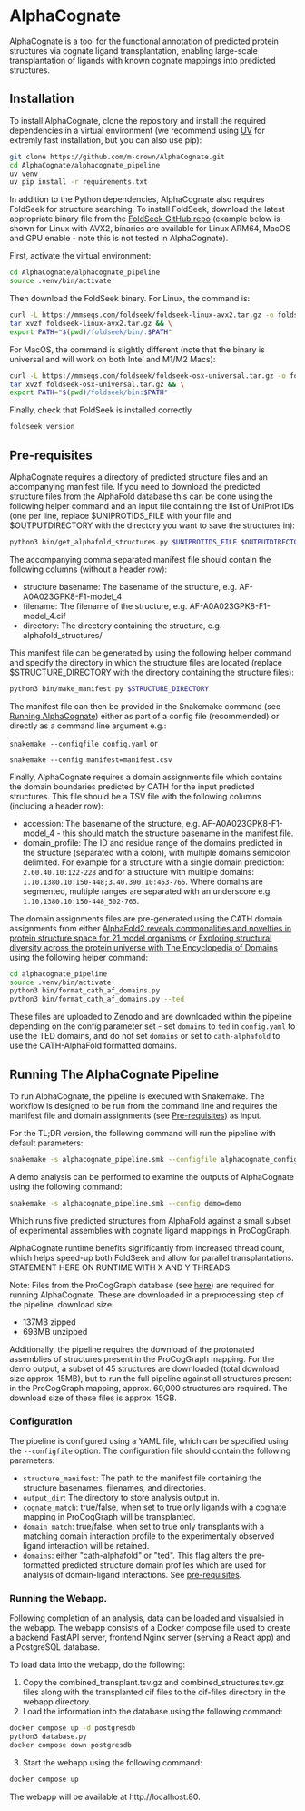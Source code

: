 # AlphaCognate

AlphaCognate is a tool for the functional annotation of predicted protein structures via cognate ligand transplantation, enabling large-scale transplantation of ligands with known cognate mappings into predicted structures.

## Installation

To install AlphaCognate, clone the repository and install the required dependencies in a virtual environment (we recommend using [UV](https://docs.astral.sh/uv/getting-started/installation/) for extremly fast installation, but you can also use pip):

```bash
git clone https://github.com/m-crown/AlphaCognate.git
cd AlphaCognate/alphacognate_pipeline
uv venv
uv pip install -r requirements.txt
```

In addition to the Python dependencies, AlphaCognate also requires FoldSeek for structure searching. To install FoldSeek, download the latest appropriate binary file from the [FoldSeek GitHub repo](https://github.com/steineggerlab/foldseek) (example below is shown for Linux with AVX2, binaries are available for Linux ARM64, MacOS and GPU enable - note this is not tested in AlphaCognate).

First, activate the virtual environment:

```bash
cd AlphaCognate/alphacognate_pipeline
source .venv/bin/activate
```

Then download the FoldSeek binary. For Linux, the command is:

```bash
curl -L https://mmseqs.com/foldseek/foldseek-linux-avx2.tar.gz -o foldseek-linux-avx2.tar.gz && \
tar xvzf foldseek-linux-avx2.tar.gz && \
export PATH="$(pwd)/foldseek/bin/:$PATH"
```

For MacOS, the command is slightly different (note that the binary is universal and will work on both Intel and M1/M2 Macs):

```bash
curl -L https://mmseqs.com/foldseek/foldseek-osx-universal.tar.gz -o foldseek-osx-universal.tar.gz && \
tar xvzf foldseek-osx-universal.tar.gz && \
export PATH="$(pwd)/foldseek/bin:$PATH"
```

Finally, check that FoldSeek is installed correctly

```bash
foldseek version
```

## Pre-requisites

AlphaCognate requires a directory of predicted structure files and an accompanying manifest file. If you need to download the predicted structure files from the AlphaFold database this can be done using the following helper command and an input file containing the list of UniProt IDs (one per line, replace $UNIPROTIDS_FILE with your file and $OUTPUTDIRECTORY with the directory you want to save the structures in):

```bash
python3 bin/get_alphafold_structures.py $UNIPROTIDS_FILE $OUTPUTDIRECTORY
```

The accompanying comma separated manifest file should contain the following columns (without a header row):

- structure basename: The basename of the structure, e.g. AF-A0A023GPK8-F1-model_4
- filename: The filename of the structure, e.g. AF-A0A023GPK8-F1-model_4.cif
- directory: The directory containing the structure, e.g. alphafold_structures/

This manifest file can be generated by using the following helper command and specify the directory in which the structure files are located (replace $STRUCTURE_DIRECTORY with the directory containing the structure files):

```bash
python3 bin/make_manifest.py $STRUCTURE_DIRECTORY
```

The manifest file can then be provided in the Snakemake command (see [Running AlphaCognate](#running-the-alphacognate-pipeline)) either as part of a config file (recommended) or directly as a command line argument e.g.:

```snakemake --configfile config.yaml```
or

```snakemake --config manifest=manifest.csv```

Finally, AlphaCognate requires a domain assignments file which contains the domain boundaries predicted by CATH for the input predicted structures. This file should be a TSV file with the following columns (including a header row):

- accession: The basename of the structure, e.g. AF-A0A023GPK8-F1-model_4 - this should match the structure basename in the manifest file.
- domain_profile: The ID and residue range of the domains predicted in the structure (separated with a colon), with multiple domains semicolon delimited. For example for a structure with a single domain prediction: `2.60.40.10:122-228` and for a structure with multiple domains: `1.10.1380.10:150-448;3.40.390.10:453-765`. Where domains are segmented, multiple ranges are separated with an underscore e.g. `1.10.1380.10:150-448_502-765`.

The domain assignments files are pre-generated using the CATH domain assignments from either [AlphaFold2 reveals commonalities and novelties in protein structure space for 21 model organisms](https://www.nature.com/articles/s42003-023-04488-9) or [Exploring structural diversity across the protein universe with The Encyclopedia of Domains](https://www.science.org/doi/10.1126/science.adq4946) using the following helper command:

```bash
cd alphacognate_pipeline
source .venv/bin/activate
python3 bin/format_cath_af_domains.py
python3 bin/format_cath_af_domains.py --ted
```

These files are uploaded to Zenodo and are downloaded within the pipeline depending on the config parameter set - set `domains` to `ted` in `config.yaml` to use the TED domains, and do not set `domains` or set to `cath-alphafold` to use the CATH-AlphaFold formatted domains.

## Running The AlphaCognate Pipeline

To run AlphaCognate, the pipeline is executed with Snakemake. The workflow is designed to be run from the command line and requires the manifest file and domain assignments (see [Pre-requisites](#pre-requisites)) as input.

For the TL;DR version, the following command will run the pipeline with default parameters:

```bash  
snakemake -s alphacognate_pipeline.smk --configfile alphacognate_config.yaml --cores 1
```

A demo analysis can be performed to examine the outputs of AlphaCognate using the following command:

```bash  
snakemake -s alphacognate_pipeline.smk --config demo=demo
```

Which runs five predicted structures from AlphaFold against a small subset of experimental assemblies with cognate ligand mappings in ProCogGraph.

AlphaCognate runtime benefits significantly from increased thread count, which helps speed-up both FoldSeek and allow for parallel transplantations. STATEMENT HERE ON RUNTIME WITH X AND Y THREADS.

Note: Files from the ProCogGraph database (see [here](https://doi.org/10.1093/bioadv/vbae161)) are required for running AlphaCognate. These are downloaded in a preprocessing step of the pipeline, download size:

- 137MB zipped
- 693MB unzipped

Additionally, the pipeline requires the download of the protonated assemblies of structures present in the ProCogGraph mapping. For the demo output, a subset of 45 structures are downloaded (total download size approx. 15MB), but to run the full pipeline against all structures present in the ProCogGraph mapping, approx. 60,000 structures are required. The download size of these files is approx. 15GB.

### Configuration

The pipeline is configured using a YAML file, which can be specified using the `--configfile` option. The configuration file should contain the following parameters:

- `structure_manifest`: The path to the manifest file containing the structure basenames, filenames, and directories.
- `output_dir`: The directory to store analysis output in.
- `cognate_match`: true/false, when set to true only ligands with a cognate mapping in ProCogGraph will be transplanted.
- `domain_match`: true/false, when set to true only transplants with a matching domain interaction profile to the experimentally observed ligand interaction will be retained.
- `domains`: either "cath-alphafold" or "ted". This flag alters the pre-formatted predicted structure domain profiles which are used for analysis of domain-ligand interactions. See [pre-requisites](#pre-requisites).

### Running the Webapp.

Following completion of an analysis, data can be loaded and visualsied in the webapp. The webapp consists of a Docker compose file used to create a backend FastAPI server, frontend Nginx server (serving a React app) and a PostgreSQL database. 

To load data into the webapp, do the following:

1. Copy the combined_transplant.tsv.gz and combined_structures.tsv.gz files along with the transplanted cif files to the cif-files directory in the webapp directory.
2. Load the information into the database using the following command:

```bash
docker compose up -d postgresdb
python3 database.py
docker compose down postgresdb
```

3. Start the webapp using the following command:

```bash
docker compose up
```

The webapp will be available at http://localhost:80.

